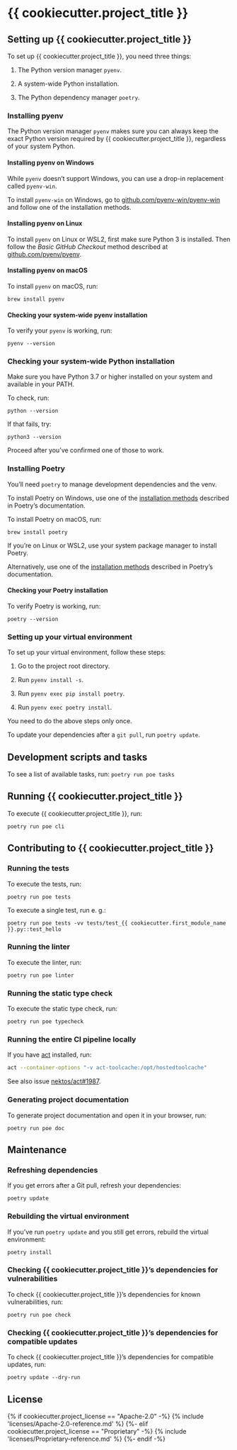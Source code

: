 # {{ cookiecutter.project_title }}

## Setting up {{ cookiecutter.project_title }}

To set up {{ cookiecutter.project_title }}, you need three things:

1. The Python version manager `pyenv`.

2. A system-wide Python installation.

3. The Python dependency manager `poetry`.

### Installing pyenv

The Python version manager `pyenv` makes sure you can always keep
the exact Python version required by {{ cookiecutter.project_title }},
regardless of your system Python.

#### Installing pyenv on Windows

While `pyenv` doesn’t support Windows, you can use a drop-in
replacement called `pyenv-win`.

To install `pyenv-win` on Windows, go to
[github.com/pyenv-win/pyenv-win](https://github.com/pyenv-win/pyenv-win#installation)
and follow one of the installation methods.

#### Installing pyenv on Linux

To install `pyenv` on Linux or WSL2, first make sure Python 3 is
installed. Then follow the *Basic GitHub Checkout* method described
at [github.com/pyenv/pyenv](https://github.com/pyenv/pyenv#basic-github-checkout).

#### Installing pyenv on macOS

To install `pyenv` on macOS, run:

```
brew install pyenv
```

#### Checking your system-wide pyenv installation

To verify your `pyenv` is working, run:

```
pyenv --version
```

### Checking your system-wide Python installation

Make sure you have Python 3.7 or higher installed on your system
and available in your PATH.

To check, run:

```
python --version
```

If that fails, try:

```
python3 --version
```

Proceed after you’ve confirmed one of those to work.

### Installing Poetry

You’ll need `poetry` to manage development dependencies and the venv.

To install Poetry on Windows, use one of the
[installation methods](https://python-poetry.org/docs/master/#installing-with-the-official-installer)
described in Poetry’s documentation.

To install Poetry on macOS, run:

```
brew install poetry
```

If you’re on Linux or WSL2, use your system package manager to
install Poetry.

Alternatively, use one of the
[installation methods](https://python-poetry.org/docs/master/#installing-with-the-official-installer)
described in Poetry’s documentation.

#### Checking your Poetry installation

To verify Poetry is working, run:

```
poetry --version
```

### Setting up your virtual environment

To set up your virtual environment, follow these steps:

1. Go to the project root directory.

2. Run `pyenv install -s`.

3. Run `pyenv exec pip install poetry`.

4. Run `pyenv exec poetry install`.

You need to do the above steps only once.

To update your dependencies after a `git pull`, run `poetry update`.

## Development scripts and tasks

To see a list of available tasks, run: `poetry run poe tasks`

## Running {{ cookiecutter.project_title }}

To execute {{ cookiecutter.project_title }}, run:

```
poetry run poe cli
```

## Contributing to {{ cookiecutter.project_title }}

### Running the tests

To execute the tests, run:

```
poetry run poe tests
```

To execute a single test, run e. g.:

```
poetry run poe tests -vv tests/test_{{ cookiecutter.first_module_name }}.py::test_hello
```

### Running the linter

To execute the linter, run:

```
poetry run poe linter
```

### Running the static type check

To execute the static type check, run:

```
poetry run poe typecheck
```

### Running the entire CI pipeline locally

If you have [act](https://github.com/nektos/act) installed, run:

```sh
act --container-options "-v act-toolcache:/opt/hostedtoolcache"
```

See also
issue [nektos/act#1987](https://github.com/nektos/act/issues/1987).

### Generating project documentation

To generate project documentation and open it in your browser, run:

```
poetry run poe doc
```

## Maintenance

### Refreshing dependencies

If you get errors after a Git pull, refresh your dependencies:

```
poetry update
```

### Rebuilding the virtual environment

If you’ve run `poetry update` and you still get errors, rebuild
the virtual environment:

```
poetry install
```

### Checking {{ cookiecutter.project_title }}’s dependencies for vulnerabilities

To check {{ cookiecutter.project_title }}’s dependencies for known vulnerabilities, run:

```
poetry run poe check
```

### Checking {{ cookiecutter.project_title }}’s dependencies for compatible updates

To check {{ cookiecutter.project_title }}’s dependencies for compatible updates, run:

```
poetry update --dry-run
```

## License

{% if cookiecutter.project_license == "Apache-2.0" -%}
{% include 'licenses/Apache-2.0-reference.md' %}
{%- elif cookiecutter.project_license == "Proprietary" -%}
{% include 'licenses/Proprietary-reference.md' %}
{%- endif -%}
